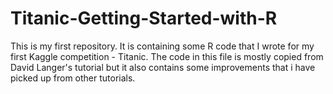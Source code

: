 # Titanic-Getting-Started-with-R
This is my first repository. It is containing some R code that I wrote for my first Kaggle competition - Titanic.
The code in this file is mostly copied from David Langer's tutorial but it also contains some improvements that i have picked up from other tutorials.
